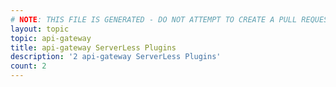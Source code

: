 ```yaml
---
# NOTE: THIS FILE IS GENERATED - DO NOT ATTEMPT TO CREATE A PULL REQUEST TO UPDATE THE DATA. 
layout: topic
topic: api-gateway
title: api-gateway ServerLess Plugins
description: '2 api-gateway ServerLess Plugins'
count: 2
---
```

